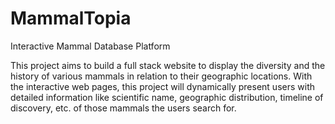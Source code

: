 # MammalTopia
Interactive Mammal Database Platform

This project aims to build a full stack website to display the diversity and the history of various mammals in relation to their geographic locations. With the interactive web pages, this project will dynamically present users with detailed information like scientific name, geographic distribution, timeline of discovery, etc. of those mammals the users search for.
